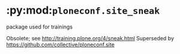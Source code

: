 :py:mod:`ploneconf.site_sneak`
==============================

package used for trainings

Obsolete; see http://training.plone.org/4/sneak.html
Superseded by https://github.com/collective/ploneconf.site
